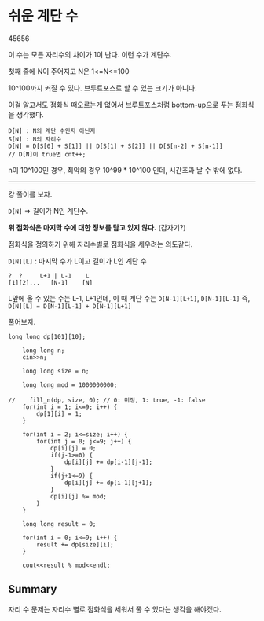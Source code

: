 # 쉬운 계단 수

45656

이 수는 모든 자리수의 차이가 1이 난다. 이런 수가 계단수.

첫째 줄에 N이 주어지고 N은 1<=N<=100

10^100까지 커질 수 있다. 브루트포스로 할 수 있는 크기가 아니다.

이걸 알고서도 점화식 떠오르는게 없어서 브루트포스처럼 bottom-up으로 푸는 점화식을 생각했다.

```
D[N] : N의 계단 수인지 아닌지
S[N] : N의 자리수
D[N] = D[S[0] + S[1]] || D[S[1] + S[2]] || D[S[n-2] + S[n-1]]
// D[N]이 true면 cnt++;
```

n이 10^100인 경우, 최악의 경우 10^99 * 10^100 인데, 시간초과 날 수 밖에 없다.

---

걍 풀이를 보자.

`D[N]` => 길이가 N인 계단수.

__위 점화식은 마지막 수에 대한 정보를 담고 있지 않다.__ (갑자기?) 

점화식을 정의하기 위해 자리수별로 점화식을 세우려는 의도같다. 

`D[N][L]` : 마지막 수가 L이고 길이가 L인 계단 수

```
?  ?     L+1 | L-1    L
[1][2]...   [N-1]    [N]
```

L앞에 올 수 있는 수는 L-1, L+1인데, 이 때 계단 수는 `D[N-1][L+1]`, `D[N-1][L-1]`
즉, `D[N][L] = D[N-1][L-1] + D[N-1][L+1]`

풀어보자.

```
long long dp[101][10];

    long long n;
    cin>>n;
    
    long long size = n;
    
    long long mod = 1000000000;
    
//    fill_n(dp, size, 0); // 0: 미정, 1: true, -1: false
    for(int i = 1; i<=9; i++) {
        dp[1][i] = 1;
    }
    
    for(int i = 2; i<=size; i++) {
        for(int j = 0; j<=9; j++) {
            dp[i][j] = 0;
            if(j-1>=0) {
                dp[i][j] += dp[i-1][j-1];
            }
            if(j+1<=9) {
                dp[i][j] += dp[i-1][j+1];
            }
            dp[i][j] %= mod;
        }
    }
    
    long long result = 0;
    
    for(int i = 0; i<=9; i++) {
        result += dp[size][i];
    }
    
    cout<<result % mod<<endl;
```

## Summary


자리 수 문제는 자리수 별로 점화식을 세워서 풀 수 있다는 생각을 해야겠다.